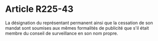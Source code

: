 # Article R225-43

La désignation du représentant permanent ainsi que la cessation de son mandat sont soumises aux mêmes formalités de publicité que s'il était membre du conseil de surveillance en son nom propre.
